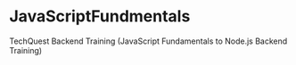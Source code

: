# JavaScriptFundmentals
TechQuest Backend Training (JavaScript Fundamentals to Node.js Backend Training)
